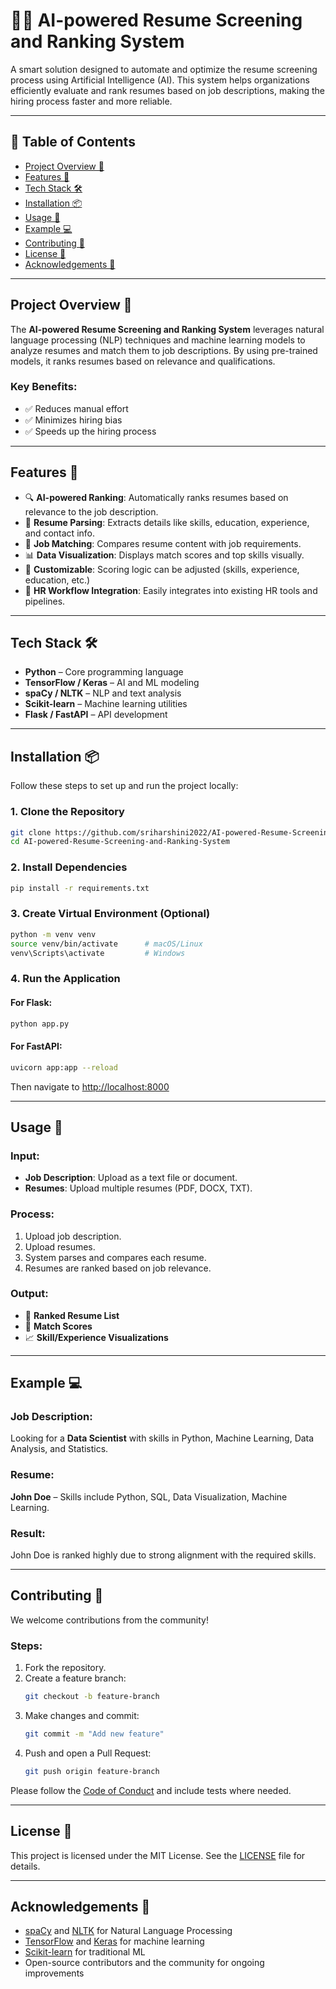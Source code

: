 # 🤖📄 AI-powered Resume Screening and Ranking System

A smart solution designed to automate and optimize the resume screening process using Artificial Intelligence (AI). This system helps organizations efficiently evaluate and rank resumes based on job descriptions, making the hiring process faster and more reliable.

---

## 📑 Table of Contents

- [Project Overview 🚀](#project-overview-🚀)  
- [Features 🎉](#features-🎉)  
- [Tech Stack 🛠️](#tech-stack-🛠️)  
- [Installation 📦](#installation-📦)  
- [Usage 🧪](#usage-🧪)  
- [Example 💻](#example-💻)  
- [Contributing 🤝](#contributing-🤝)  
- [License 📄](#license-📄)  
- [Acknowledgements 🙌](#acknowledgements-🙌)  

---

## Project Overview 🚀

The **AI-powered Resume Screening and Ranking System** leverages natural language processing (NLP) techniques and machine learning models to analyze resumes and match them to job descriptions. By using pre-trained models, it ranks resumes based on relevance and qualifications.

### Key Benefits:
- ✅ Reduces manual effort
- ✅ Minimizes hiring bias
- ✅ Speeds up the hiring process

---

## Features 🎉

- 🔍 **AI-powered Ranking**: Automatically ranks resumes based on relevance to the job description.  
- 📄 **Resume Parsing**: Extracts details like skills, education, experience, and contact info.  
- 📌 **Job Matching**: Compares resume content with job requirements.  
- 📊 **Data Visualization**: Displays match scores and top skills visually.  
- 🔧 **Customizable**: Scoring logic can be adjusted (skills, experience, education, etc.)  
- 🔄 **HR Workflow Integration**: Easily integrates into existing HR tools and pipelines.

---

## Tech Stack 🛠️

- **Python** – Core programming language  
- **TensorFlow / Keras** – AI and ML modeling  
- **spaCy / NLTK** – NLP and text analysis  
- **Scikit-learn** – Machine learning utilities  
- **Flask / FastAPI** – API development  

---

## Installation 📦

Follow these steps to set up and run the project locally:

### 1. Clone the Repository
```bash
git clone https://github.com/sriharshini2022/AI-powered-Resume-Screening-and-Ranking-System.git
cd AI-powered-Resume-Screening-and-Ranking-System
```

### 2. Install Dependencies
```bash
pip install -r requirements.txt
```

### 3. Create Virtual Environment (Optional)
```bash
python -m venv venv
source venv/bin/activate      # macOS/Linux
venv\Scripts\activate         # Windows
```

### 4. Run the Application

#### For Flask:
```bash
python app.py
```

#### For FastAPI:
```bash
uvicorn app:app --reload
```

Then navigate to [http://localhost:8000](http://localhost:8000)

---

## Usage 🧪

### Input:
- **Job Description**: Upload as a text file or document.
- **Resumes**: Upload multiple resumes (PDF, DOCX, TXT).

### Process:
1. Upload job description.
2. Upload resumes.
3. System parses and compares each resume.
4. Resumes are ranked based on job relevance.

### Output:
- 🔢 **Ranked Resume List**
- 🧠 **Match Scores**
- 📈 **Skill/Experience Visualizations**

---

## Example 💻

### Job Description:
Looking for a **Data Scientist** with skills in Python, Machine Learning, Data Analysis, and Statistics.

### Resume:
**John Doe** – Skills include Python, SQL, Data Visualization, Machine Learning.

### Result:
John Doe is ranked highly due to strong alignment with the required skills.

---

## Contributing 🤝

We welcome contributions from the community!  

### Steps:
1. Fork the repository.
2. Create a feature branch:
   ```bash
   git checkout -b feature-branch
   ```
3. Make changes and commit:
   ```bash
   git commit -m "Add new feature"
   ```
4. Push and open a Pull Request:
   ```bash
   git push origin feature-branch
   ```

Please follow the [Code of Conduct](CODE_OF_CONDUCT.md) and include tests where needed.

---

## License 📄

This project is licensed under the MIT License. See the [LICENSE](LICENSE) file for details.

---

## Acknowledgements 🙌

- [spaCy](https://spacy.io/) and [NLTK](https://www.nltk.org/) for Natural Language Processing  
- [TensorFlow](https://www.tensorflow.org/) and [Keras](https://keras.io/) for machine learning  
- [Scikit-learn](https://scikit-learn.org/) for traditional ML  
- Open-source contributors and the community for ongoing improvements  
